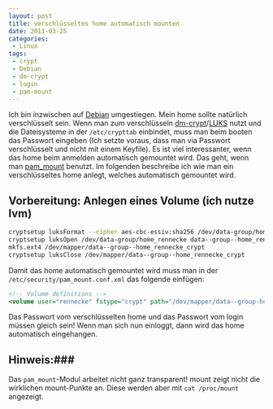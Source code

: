 ```yaml
---
layout: post
title: verschlüsseltes home automatisch mounten
date: 2011-03-25
categories:
 - Linux
tags:
 - crypt
 - Debian
 - dm-crypt
 - login
 - pam-mount
---
```

Ich bin inzwischen auf [Debian](http://www.debian.org/) umgestiegen. Mein home sollte natürlich verschlüsselt sein. Wenn man zum verschlüsseln
[dm-crypt](http://www.saout.de/misc/dm-crypt/)/[LUKS](http://linux.die.net/man/8/cryptsetup) nutzt und die Dateisysteme in der `/etc/crypttab` einbindet,
muss man beim booten das Passwort eingeben (Ich setzte voraus, dass man via Passwort verschlüsselt und nicht mit einem Keyfile). Es ist viel
interessanter, wenn das home beim anmelden automatisch gemountet wird. Das geht, wenn man [pam_mount](http://pam-mount.sourceforge.net/) benutzt. 
Im folgenden beschreibe ich wie man ein verschlüsseltes home anlegt, welches automatisch gemountet wird.


## Vorbereitung: Anlegen eines Volume (ich nutze lvm) ##

~~~ sh
cryptsetup luksFormat --cipher aes-cbc-essiv:sha256 /dev/data-group/home_rennecke
cryptsetup luksOpen /dev/data-group/home_rennecke data--group--home_rennecke_crypt
mkfs.ext4 /dev/mapper/data--group--home_rennecke_crypt
cryptsetup luksClose /dev/mapper/data--group--home_rennecke_crypt
~~~

Damit das home automatisch gemountet wird muss man in der `/etc/security/pam_mount.conf.xml` das folgende einfügen:

~~~ xml
<!-- Volume definitions -->
<volume user="rennecke" fstype="crypt" path="/dev/mapper/data--group-home--rennecke" mountpoint="/home/rennecke" options="fsck,noatime" />
~~~

Das Passwort vom verschlüsselten home und das Passwort vom login müssen gleich sein! Wenn man sich nun einloggt, dann wird das home automatisch eingehangen.


## Hinweis:###
Das `pam_mount`-Modul arbeitet nicht ganz transparent! mount zeigt nicht die wirklichen mount-Punkte an. Diese werden aber mit `cat /proc/mount` angezeigt.
